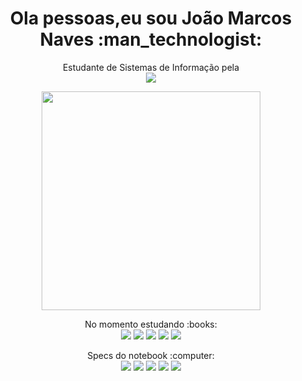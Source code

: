 <h1 align='center'>
  Ola pessoas,eu sou João Marcos Naves :man_technologist:
</h1>

<p align='center'>
  Estudante de Sistemas de Informação pela <br>
  <img src="https://img.shields.io/badge/Uniube-S.I.-blue?style=for-the-badge">
</p>

<p align='center'>
  <a href="#"><img src="https://github-readme-stats.vercel.app/api?username=scriptJohnmns&show_icons=true&count_private=true&theme=dark" width="350"></a>
</p>

<p align="center">
No momento estudando :books: <br>
<img src="https://img.shields.io/badge/-LINUX-blue?style=for-the-badge&logo=Linux&logoColor=white"> <img src="https://img.shields.io/badge/python%20-%2314354C.svg?&style=for-the-badge&logo=python&logoColor=white"> <img src="https://img.shields.io/badge/shell_script%20-%23121011.svg?&style=for-the-badge&logo=gnu-bash&logoColor=white"> <img src="https://img.shields.io/badge/c%20-%2300599C.svg?&style=for-the-badge&logo=c&logoColor=white"> <img src="https://img.shields.io/badge/javascript%20-%23323330.svg?&style=for-the-badge&logo=javascript&logoColor=%23F7DF1E"></p>

<p align ='center'>
Specs do notebook :computer:<br>
<img src="https://img.shields.io/badge/-Manjaro%20Linux-brightgreen?style=for-the-badge&logo=manjaro&logoColor=white"> <img src="https://img.shields.io/badge/arch%20Linux-1793D1?logo=arch-linux&logoColor=white&style=for-the-badge"> <img src="https://img.shields.io/badge/intel-core%20i5-%230071C5.svg?&style=for-the-badge&logo=intel&logoColor=white"> <img src="https://img.shields.io/badge/RAM-16GB-blue?style=for-the-badge"> <img src="https://img.shields.io/badge/nvidia-gt930m-%2376B900.svg?&style=for-the-badge&logo=nvidia&logoColor=white">
</p>
